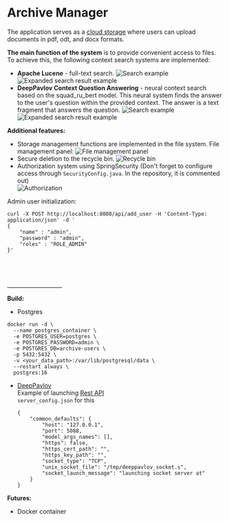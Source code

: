 # Archive Manager

The application serves as a [cloud storage](https://i.imgur.com/XXlISiE.png) where users can upload documents in pdf, odt, and docx formats.

**The main function of the system** is to provide convenient access to files. To achieve this, the following context search systems are implemented:
+ **Apache Lucene** - full-text search.
![Search example](https://i.imgur.com/7Wa31dk.png)
![Expanded search result example](https://i.imgur.com/AqW8NbY.png)
+ **DeepPavlov Context Question Answering** - neural context search based on the squad_ru_bert model. This neural system finds the answer to the user's question within the provided context. The answer is a text fragment that answers the question.
![Search example](https://i.imgur.com/GP08Rqf.png)
![Expanded search result example](https://i.imgur.com/IKnf7LS.png)

**Additional features:**
+ Storage management functions are implemented in the file system. File management panel:
![File management panel](https://i.imgur.com/CWZY3Ww.png)
+ Secure deletion to the recycle bin.
![Recycle bin](https://i.imgur.com/a4nCS8K.png)
+ Authorization system using SpringSecurity (Don't forget to configure access through <code>SecurityConfig.java</code>. In the repository, it is commented out) <br>
![Authorization](https://i.imgur.com/EBIhtGh.png)

Admin user initialization:

```
curl -X POST http://localhost:8080/api/add_user -H 'Content-Type: application/json' -d '
{
    "name" : "admin",
    "password" : "admin",
    "roles" : "ROLE_ADMIN"
}'
```
<br>
<br>
<br>
____________________

**Build:**
+ Postgres
```
docker run -d \
  --name postgres_container \
  -e POSTGRES_USER=postgres \
  -e POSTGRES_PASSWORD=admin \
  -e POSTGRES_DB=archive-users \
  -p 5432:5432 \
  -v <your_data_path>:/var/lib/postgresql/data \
  --restart always \
  postgres:16
```
+ [DeepPavlov](https://docs.deeppavlov.ai/en/master/features/models/SQuAD.html#2.-Get-started-with-the-model) <br>
    Example of launching [Rest API](https://docs.deeppavlov.ai/en/master/integrations/rest_api.html#rest-api-usage-example) <br>
    <code>server_config.json</code> for this
    ```
    {
        "common_defaults": {
            "host": "127.0.0.1",
            "port": 5088,
            "model_args_names": [],
            "https": false,
            "https_cert_path": "",
            "https_key_path": "",
            "socket_type": "TCP",
            "unix_socket_file": "/tmp/deeppavlov_socket.s",
            "socket_launch_message": "launching socket server at"
        }
    }
    ```


**Futures:**
+ Docker container
